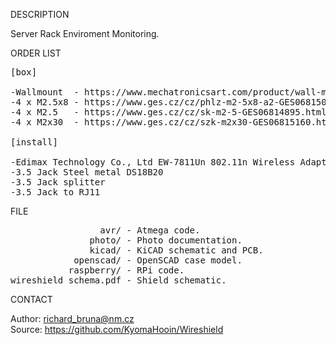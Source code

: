 
DESCRIPTION

Server Rack Enviroment Monitoring.

ORDER LIST
<pre>
[box]

-Wallmount  - https://www.mechatronicsart.com/product/wall-mount-raspberry-pi-3-case/
-4 x M2.5x8 - https://www.ges.cz/cz/phlz-m2-5x8-a2-GES06815088.html
-4 x M2.5   - https://www.ges.cz/cz/sk-m2-5-GES06814895.html
-4 x M2x30  - https://www.ges.cz/cz/szk-m2x30-GES06815160.html

[install]

-Edimax Technology Co., Ltd EW-7811Un 802.11n Wireless Adapter [Realtek RTL8188CUS]
-3.5 Jack Steel metal DS18B20
-3.5 Jack splitter
-3.5 Jack to RJ11
</pre>
FILE
<pre>
                 avr/ - Atmega code.
               photo/ - Photo documentation.
               kicad/ - KiCAD schematic and PCB.
            openscad/ - OpenSCAD case model.
           raspberry/ - RPi code.
wireshield_schema.pdf - Shield schematic.
</pre>
CONTACT

Author: richard_bruna@nm.cz<br>
Source: https://github.com/KyomaHooin/Wireshield

